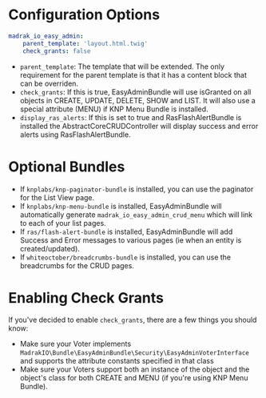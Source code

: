 Configuration Options
=======================

```yaml
madrak_io_easy_admin:
    parent_template: 'layout.html.twig'
    check_grants: false
```

* ```parent_template```: The template that will be extended. The only requirement for the parent template is that it has a content block that can be overriden.
* ```check_grants```: If this is true, EasyAdminBundle will use isGranted on all objects in CREATE, UPDATE, DELETE, SHOW and LIST. It will also use a special attribute (MENU) if KNP Menu Bundle is installed.
* ```display_ras_alerts```: If this is set to true and RasFlashAlertBundle is installed the AbstractCoreCRUDController will display success and error alerts using RasFlashAlertBundle.

Optional Bundles
=======================

* If ```knplabs/knp-paginator-bundle``` is installed, you can use the paginator for the List View page.
* If ```knplabs/knp-menu-bundle``` is installed, EasyAdminBundle will automatically generate ```madrak_io_easy_admin_crud_menu``` which will link to each of your list pages.
* If ```ras/flash-alert-bundle``` is installed, EasyAdminBundle will add Success and Error messages to various pages (ie when an entity is created/updated).
* If ```whiteoctober/breadcrumbs-bundle``` is installed, you can use the breadcrumbs for the CRUD pages.

Enabling Check Grants
=======================

If you've decided to enable ```check_grants```, there are a few things you should know:

* Make sure your Voter implements ```MadrakIO\Bundle\EasyAdminBundle\Security\EasyAdminVoterInterface``` and supports the attribute constants specified in that class
* Make sure your Voters support both an instance of the object and the object's class for both CREATE and MENU (if you're using KNP Menu Bundle).
